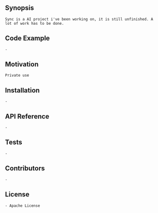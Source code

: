 ## Synopsis

    Sync is a AI project i've been working on, it is still unfinished. A lot of work has to be done.

## Code Example

    -

## Motivation

    Private use

## Installation

    -

## API Reference

    -

## Tests

    -

## Contributors

    -

## License

    - Apache License
